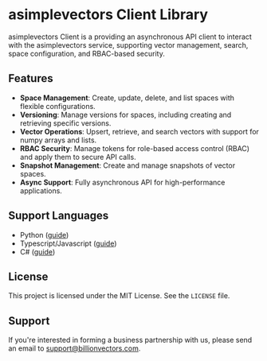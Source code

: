 # asimplevectors Client Library

asimplevectors Client is a  providing an asynchronous API client to interact with the asimplevectors service, supporting vector management, search, space configuration, and RBAC-based security.

## Features

- **Space Management**: Create, update, delete, and list spaces with flexible configurations.
- **Versioning**: Manage versions for spaces, including creating and retrieving specific versions.
- **Vector Operations**: Upsert, retrieve, and search vectors with support for numpy arrays and lists.
- **RBAC Security**: Manage tokens for role-based access control (RBAC) and apply them to secure API calls.
- **Snapshot Management**: Create and manage snapshots of vector spaces.
- **Async Support**: Fully asynchronous API for high-performance applications.

## Support Languages

- Python ([guide](python/README.md))
- Typescript/Javascript ([guide](typescript/README.md))
- C# ([guide](csharp/asimplevectors/docs/README.md))

## License
This project is licensed under the MIT License. See the `LICENSE` file.

## Support
If you're interested in forming a business partnership with us, please send an email to [support@billionvectors.com](mailto:support@billionvectors.com).
